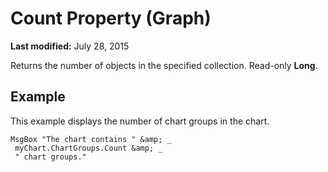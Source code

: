 
# Count Property (Graph)

 **Last modified:** July 28, 2015

Returns the number of objects in the specified collection. Read-only  **Long**.

## Example

This example displays the number of chart groups in the chart.


```
MsgBox "The chart contains " &amp; _ 
 myChart.ChartGroups.Count &amp; _ 
 " chart groups."
```

